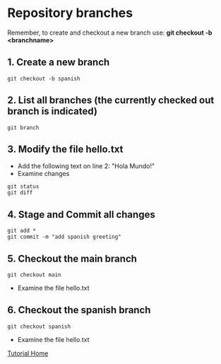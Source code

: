 # Repository branches
Remember, to create and checkout a new branch use:
**git checkout -b \<branchname\>**
## 1. Create a new branch
```
git checkout -b spanish
```
## 2. List all branches (the currently checked out branch is indicated)
```
git branch
```
## 3. Modify the file hello.txt
 - Add the following text on line 2: "Hola Mundo!"
 - Examine changes
```
git status
git diff
```
## 4. Stage and Commit all changes
```
git add *
git commit -m "add spanish greeting"
```
## 5. Checkout the main branch
```
git checkout main
```
 - Examine the file hello.txt
## 6. Checkout the spanish branch
```
git checkout spanish
```
 - Examine the file hello.txt
 
[Tutorial Home](https://github.com/jgrissom/GitTutorial/)
